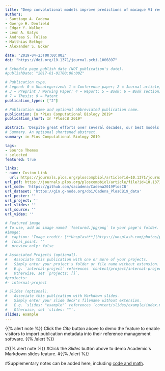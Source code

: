 ```yaml
---
title: "Deep convolutional models improve predictions of macaque V1 responses to natural images"
authors:
- Santiago A. Cadena
- Goerge H. Denfield
- Edgar Y. Walker
- Leon A. Gatys
- Andreas S. Tolias
- Matthias Bethge
- Alexander S. Ecker

date: "2019-04-23T00:00:00Z"
doi: "https://doi.org/10.1371/journal.pcbi.1006897"

# Schedule page publish date (NOT publication's date).
#publishDate: "2017-01-01T00:00:00Z"

# Publication type.
# Legend: 0 = Uncategorized; 1 = Conference paper; 2 = Journal article;
# 3 = Preprint / Working Paper; 4 = Report; 5 = Book; 6 = Book section;
# 7 = Thesis; 8 = Patent
publication_types: ["2"]

# Publication name and optional abbreviated publication name.
publication: In *PLos Computational Biology 2019*
publication_short: In *PlosCB 2019*

abstract: 'Despite great efforts over several decades, our best models of primary visual cortex (V1) still predict spiking activity quite poorly when probed with natural stimuli, highlighting our limited understanding of the nonlinear computations in V1. Recently, two approaches based on deep learning have emerged for modeling these nonlinear computations: transfer learning from artificial neural networks trained on object recognition and data-driven convolutional neural network models trained end-to-end on large populations of neurons. Here, we test the ability of both approaches to predict spiking activity in response to natural images in V1 of awake monkeys. We found that the transfer learning approach performed similarly well to the data-driven approach and both outperformed classical linear-nonlinear and wavelet-based feature representations that build on existing theories of V1. Notably, transfer learning using a pre-trained feature space required substantially less experimental time to achieve the same performance. In conclusion, multi-layer convolutional neural networks (CNNs) set the new state of the art for predicting neural responses to natural images in primate V1 and deep features learned for object recognition are better explanations for V1 computation than all previous filter bank theories. This finding strengthens the necessity of V1 models that are multiple nonlinearities away from the image domain and it supports the idea of explaining early visual cortex based on high-level functional goals.'
# Summary. An optional shortened abstract.
summary: in PLos Computational Biology 2019

tags:
- Source Themes
- selected
featured: true

links:
- name: Custom Link
  url: https://journals.plos.org/ploscompbiol/article?id=10.1371/journal.pcbi.1006897
url_pdf: https://journals.plos.org/ploscompbiol/article/file?id=10.1371/journal.pcbi.1006897&type=printable
url_code: 'https://github.com/sacadena/Cadena2019PlosCB'
url_dataset: 'https://gin.g-node.org/doi/Cadena_PlosCB19_data'
url_poster: ''
url_project: ''
url_slides: ''
url_source: ''
url_video: ''

# Featured image
# To use, add an image named `featured.jpg/png` to your page's folder. 
#image:
#  caption: 'Image credit: [**Unsplash**](https://unsplash.com/photos/pLCdAaMFLTE)'
#  focal_point: ""
#  preview_only: false

# Associated Projects (optional).
#   Associate this publication with one or more of your projects.
#   Simply enter your project's folder or file name without extension.
#   E.g. `internal-project` references `content/project/internal-project/index.md`.
#   Otherwise, set `projects: []`.
#projects:
#- internal-project

# Slides (optional).
#   Associate this publication with Markdown slides.
#   Simply enter your slide deck's filename without extension.
#   E.g. `slides: "example"` references `content/slides/example/index.md`.
#   Otherwise, set `slides: ""`.
slides: example
---
```


{{% alert note %}}
Click the *Cite* button above to demo the feature to enable visitors to import publication metadata into their reference management software.
{{% /alert %}}

#{{% alert note %}}
#Click the *Slides* button above to demo Academic's Markdown slides feature.
#{{% /alert %}}

#Supplementary notes can be added here, including [code and math](https://sourcethemes.com/academic/docs/writing-markdown-latex/).
